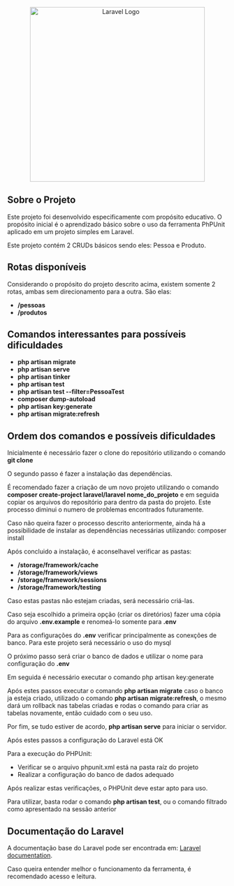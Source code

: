 <p align="center"><a href="https://laravel.com" target="_blank"><img src="https://raw.githubusercontent.com/laravel/art/master/logo-lockup/5%20SVG/2%20CMYK/1%20Full%20Color/laravel-logolockup-cmyk-red.svg" width="400" alt="Laravel Logo"></a></p>

## Sobre o Projeto

Este projeto foi desenvolvido especificamente com propósito educativo.
O propósito inicial é o aprendizado básico sobre o uso da ferramenta PhPUnit aplicado em um projeto simples em Laravel.

Este projeto contém 2 CRUDs básicos sendo eles: Pessoa e Produto.

## Rotas disponíveis

Considerando o propósito do projeto descrito acima, existem somente 2 rotas, ambas sem direcionamento para a outra. São elas:

- **/pessoas**
- **/produtos**

## Comandos interessantes para possíveis dificuldades

- **php artisan migrate**
- **php artisan serve**
- **php artisan tinker**
- **php artisan test**
- **php artisan test --filter=PessoaTest**
- **composer dump-autoload**
- **php artisan key:generate**
- **php artisan migrate:refresh**

## Ordem dos comandos e possíveis dificuldades
Inicialmente é necessário fazer o clone do repositório utilizando o comando **git clone**

O segundo passo é fazer a instalação das dependências.

É recomendado fazer a criação de um novo projeto utilizando o comando **composer create-project laravel/laravel nome_do_projeto** e em seguida copiar os arquivos do repositório para dentro da pasta do projeto. Este processo diminui o numero de problemas encontrados futuramente. 

Caso não queira fazer o processo descrito anteriormente, ainda há a possibilidade de instalar as dependências necessárias utilizando: composer install

Após concluido a instalação, é aconselhavel verificar as pastas: 

- **/storage/framework/cache**
- **/storage/framework/views**
- **/storage/framework/sessions**
- **/storage/framework/testing**

Caso estas pastas não estejam criadas, será necessário criá-las.


Caso seja escolhido a primeira opção (criar os diretórios) fazer uma cópia do arquivo **.env.example** e renomeá-lo somente para **.env**

Para as configurações do **.env** verificar principalmente as conexções de banco. Para este projeto será necessário o uso do mysql

O próximo passo será criar o banco de dados e utilizar o nome para configuração do **.env**

Em seguida é necessário executar o comando php artisan key:generate

Após estes passos executar o comando **php artisan migrate** caso o banco ja esteja criado, utilizado o comando **php artisan migrate:refresh**, o mesmo dará um rollback nas tabelas criadas e rodas o comando para criar as tabelas novamente, então cuidado com o seu uso.

Por fim, se tudo estiver de acordo, **php artisan serve** para iniciar o servidor.

Após estes passos a configuração do Laravel está OK

Para a execução do PHPUnit:
- Verificar se o arquivo phpunit.xml está na pasta raíz do projeto
- Realizar a configuração do banco de dados adequado

Após realizar estas verificações, o PHPUnit deve estar apto para uso.

Para utilizar, basta rodar o comando **php artisan test**, ou o comando filtrado como apresentado na sessão anterior

## Documentação do Laravel

A documentação base do Laravel pode ser encontrada em: [Laravel documentation](https://laravel.com/docs/contributions).

Caso queira entender melhor o funcionamento da ferramenta, é recomendado acesso e leitura.
